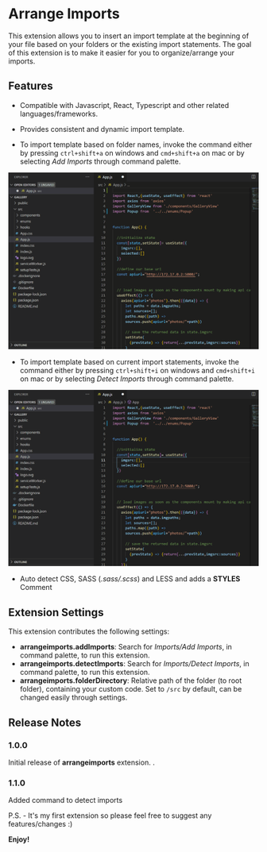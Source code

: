 # Arrange Imports

This extension allows you to insert an import template at the beginning of your file based on your folders or the existing import statements. The goal of this extension is to make it easier for you to organize/arrange your imports.

## Features

- Compatible with Javascript, React, Typescript and other related languages/frameworks.

- Provides consistent and dynamic import template.

- To import template based on folder names, invoke the command either by pressing `ctrl+shift+a` on windows and `cmd+shift+a` on mac or by selecting _Add Imports_ through command palette.

![Import Folders](images/Import-Folders.gif)

- To import template based on current import statements, invoke the command either by pressing `ctrl+shift+i` on windows and `cmd+shift+i` on mac or by selecting _Detect Imports_ through command palette.

![Detect Folders](images/Detect-Imports.gif)

- Auto detect CSS, SASS (_.sass/.scss_) and LESS and adds a **STYLES** Comment

## Extension Settings

This extension contributes the following settings:

- **arrangeimports.addImports**: Search for _Imports/Add Imports_, in command palette, to run this extension.
- **arrangeimports.detectImports**: Search for _Imports/Detect Imports_, in command palette, to run this extension.
- **arrangeimports.folderDirectory**: Relative path of the folder (to root folder), containing your custom code. Set to `/src` by default, can be changed easily through settings.

## Release Notes

### 1.0.0

Initial release of **arrangeimports** extension.
.

### 1.1.0

Added command to detect imports

P.S. - It's my first extension so please feel free to suggest any features/changes :)

**Enjoy!**

